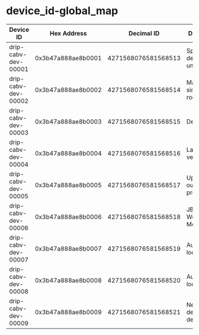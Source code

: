 # device_id-global_map

| **Device ID**           | **Hex Address**        | **Decimal ID**          | **Description**                         |
|--------------------------|------------------------|--------------------------|-----------------------------------------|
| drip-cabv-dev-00001      | 0x3b47a888ae8b0001     | 4271568076581568513      | Spare development unit                 |
| drip-cabv-dev-00002      | 0x3b47a888ae8b0002     | 4271568076581568514      | Main solar simulator room              |
| drip-cabv-dev-00003      | 0x3b47a888ae8b0003     | 4271568076581568515      | Development                            |
| drip-cabv-dev-00004      | 0x3b47a888ae8b0004     | 4271568076581568516      | Lab smallbox version                   |
| drip-cabv-dev-00005      | 0x3b47a888ae8b0005     | 4271568076581568517      | Upstairs outside prototype             |
| drip-cabv-dev-00006      | 0x3b47a888ae8b0006     | 4271568076581568518      | JB Prototype Weight Measuring          |
| drip-cabv-dev-00007      | 0x3b47a888ae8b0007     | 4271568076581568519      | Australia loc1                         |
| drip-cabv-dev-00008      | 0x3b47a888ae8b0008     | 4271568076581568520      | Australia loc2                         |
| drip-cabv-dev-00009      | 0x3b47a888ae8b0009     | 4271568076581568521      | New development desk unit              |
